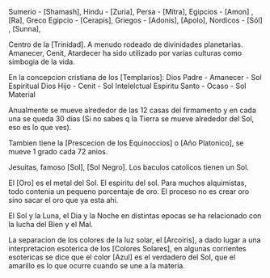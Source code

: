 
Sumerio - [Shamash],
Hindu - [Zuria], 
Persa - [Mitra], 
Egipcios - [Amon] , [Ra],
Greco Egipcio - [Cerapis],
Griegos - [Adonis], [Apolo], 
Nordicos - [Sól] , [Sunna], 


Centro de la [Trinidad]. A menudo rodeado de divinidades planetarias. 
Amanecer, Cenit, Atardecer ha sido utilizado por varias culturas como simbogia de la vida. 

En la concepcion cristiana de los [Templarios]:
Dios Padre - Amanecer - Sol Espiritual
Dios Hijo - Cenit - Sol Intelelctual 
Espiritu Santo - Ocaso - Sol Material

Anualmente se mueve alrededor de las 12 casas del firmamento y en cada una se queda 30 dias (Si no sabes q la Tierra se mueve alrededor del Sol, eso es lo que ves). 

Tambien tiene la [Prescecion de los Equinoccios] o [Año Platonico], se mueve 1 grado cada 72 anios. 

Jesuitas, famoso [Sol], [Sol Negro].  Los baculos catolicos tienen un Sol. 

El [Oro] es el metal del Sol. El espiritu del sol. Para muchos alquimistas, todo contenia un pequeno porcentaje de oro. El proceso no es crear oro sino sacar el oro que ya esta ahi. 

El Sol y la Luna, el Dia y la Noche en distintas epocas se ha relacionado con la lucha del Bien y el Mal. 

La separacion de los colores de la luz solar, el [Arcoiris], a dado lugar a una interpretacion esoterica de los [Colores Solares], en algunas corrientes esotericas se dice que el color [Azul] es el verdadero del Sol, que el amarillo es lo que ocurre cuando se une a la materia. 
